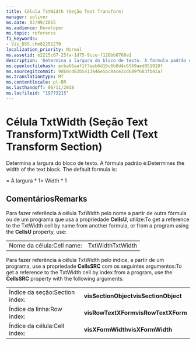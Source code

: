 ```yaml
---
title: Célula TxtWidth (Seção Text Transform)
manager: soliver
ms.date: 03/09/2015
ms.audience: Developer
ms.topic: reference
f1_keywords:
- Vis_DSS.chm82251270
localization_priority: Normal
ms.assetid: e2215c67-25fa-1d75-9cce-f126bb8760a1
description: 'Determina a largura do bloco de texto. A fórmula padrão é:'
ms.openlocfilehash: ecba66aaf1f7eeb6d16c6b0d4c6569aed051910f
ms.sourcegitcommit: 9d60cd82b5413446e5bc8ace2cd689f683fb41a7
ms.translationtype: MT
ms.contentlocale: pt-BR
ms.lasthandoff: 06/11/2018
ms.locfileid: "19773215"
---
```

# <a name="txtwidth-cell-text-transform-section"></a><span data-ttu-id="9795f-104">Célula TxtWidth (Seção Text Transform)</span><span class="sxs-lookup"><span data-stu-id="9795f-104">TxtWidth Cell (Text Transform Section)</span></span>

<span data-ttu-id="9795f-p102">Determina a largura do bloco de texto. A fórmula padrão é:</span><span class="sxs-lookup"><span data-stu-id="9795f-p102">Determines the width of the text block. The default formula is:</span></span>
  
<span data-ttu-id="9795f-107">= A largura \* 1</span><span class="sxs-lookup"><span data-stu-id="9795f-107">= Width \* 1</span></span>
  
## <a name="remarks"></a><span data-ttu-id="9795f-108">Comentários</span><span class="sxs-lookup"><span data-stu-id="9795f-108">Remarks</span></span>

<span data-ttu-id="9795f-109">Para fazer referência à célula TxtWidth pelo nome a partir de outra fórmula ou de um programa que usa a propriedade **CellsU**, utilize:</span><span class="sxs-lookup"><span data-stu-id="9795f-109">To get a reference to the TxtWidth cell by name from another formula, or from a program using the **CellsU** property, use:</span></span> 
  
|||
|:-----|:-----|
| <span data-ttu-id="9795f-110">Nome da célula:</span><span class="sxs-lookup"><span data-stu-id="9795f-110">Cell name:</span></span>  <br/> | <span data-ttu-id="9795f-111">TxtWidth</span><span class="sxs-lookup"><span data-stu-id="9795f-111">TxtWidth</span></span>  <br/> |
   
<span data-ttu-id="9795f-112">Para fazer referência à célula TxtWidth pelo índice, a partir de um programa, use a propriedade **CellsSRC** com os seguintes argumentos:</span><span class="sxs-lookup"><span data-stu-id="9795f-112">To get a reference to the TxtWidth cell by index from a program, use the **CellsSRC** property with the following arguments:</span></span> 
  
|||
|:-----|:-----|
| <span data-ttu-id="9795f-113">Índice da seção:</span><span class="sxs-lookup"><span data-stu-id="9795f-113">Section index:</span></span>  <br/> |<span data-ttu-id="9795f-114">**visSectionObject**</span><span class="sxs-lookup"><span data-stu-id="9795f-114">**visSectionObject**</span></span> <br/> |
| <span data-ttu-id="9795f-115">Índice da linha:</span><span class="sxs-lookup"><span data-stu-id="9795f-115">Row index:</span></span>  <br/> |<span data-ttu-id="9795f-116">**visRowTextXForm**</span><span class="sxs-lookup"><span data-stu-id="9795f-116">**visRowTextXForm**</span></span> <br/> |
| <span data-ttu-id="9795f-117">Índice da célula:</span><span class="sxs-lookup"><span data-stu-id="9795f-117">Cell index:</span></span>  <br/> |<span data-ttu-id="9795f-118">**visXFormWidth**</span><span class="sxs-lookup"><span data-stu-id="9795f-118">**visXFormWidth**</span></span> <br/> |
   

